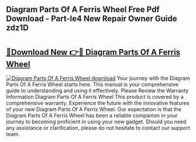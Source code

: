 ## Diagram Parts Of A Ferris Wheel Free Pdf Download - Part-Ie4 New Repair Owner Guide zdz1D

# <h2><a href="http://dfkraog.blite.top/?on=Diagram+Parts+Of+A+Ferris+Wheel">🔗Download New 👉🔴 Diagram Parts Of A Ferris Wheel</a></h2>

[![Diagram Parts Of A Ferris Wheel download](https://i.imgur.com/lujVjoI.png)](http://dfkraog.blite.top/?on=Diagram+Parts+Of+A+Ferris+Wheel)
Your journey with the Diagram Parts Of A Ferris Wheel starts here. This manual is your comprehensive guide to understanding and using it effectively. Please Review the Warranty Information Diagram Parts Of A Ferris Wheel This product is covered by a comprehensive warranty. Experience the future with the innovative features of your new Diagram Parts Of A Ferris Wheel. Our expectation is that the Diagram Parts Of A Ferris Wheel has been a reliable companion in your journey to becoming proficient in using your new gadget. Should you need any assistance or clarification, please do not hesitate to contact our support team.
